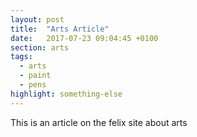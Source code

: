 ```yaml
---
layout: post
title:  "Arts Article"
date:   2017-07-23 09:04:45 +0100
section: arts
tags:
  - arts
  - paint
  - pens
highlight: something-else
---
```


This is an article on the felix site about arts
